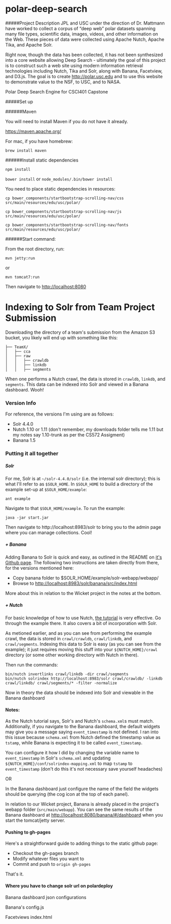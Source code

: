 # polar-deep-search

#####Project Description
JPL and USC under the direction of Dr. Mattmann have worked to collect a corpus of “deep web” polar datasets spanning many file types, scientific data, images, videos, and other information on the Web. These pieces of data were collected using Apache Nutch, Apache Tika, and Apache Solr.

Right now, though the data has been collected, it has not been synthesized into a core website allowing Deep Search - ultimately the goal of this project is to construct such a web site using modern information retrieval technologies including Nutch, Tika and Solr, along with Banana, Facetview, and D3.js. The goal is to create http://polar.usc.edu and to use this website to demonstrate value to the NSF, to USC, and to NASA.

Polar Deep Search Engine for CSCI401 Capstone

#####Set up

######Maven

You will need to install Maven if you do not have it already.

https://maven.apache.org/

For mac, if you have homebrew:

`brew install maven`

######Install static dependencies

`npm install`

`bower install` or `node_modules/.bin/bower install`

You need to place static dependencies in resources:

`cp bower_components/startbootstrap-scrolling-nav/css src/main/resources/edu/usc/polar/`

`cp bower_components/startbootstrap-scrolling-nav/js src/main/resources/edu/usc/polar/`

`cp bower_components/startbootstrap-scrolling-nav/fonts src/main/resources/edu/usc/polar/`

######Start command:

From the root directory, run:

`mvn jetty:run`

or

`mvn tomcat7:run`

Then navigate to <http://localhost:8080>



# Indexing to Solr from Team Project Submission

Downloading the directory of a team's submission from the Amazon S3 bucket, you likely will end up with something like this:

```
├── TeamX/
│   ├── cca
│   ├── raw
│   │   ├── crawldb
│   │   ├── linkdb
│   │   ├── segments
```

When one performs a Nutch crawl, the data is stored in `crawldb`, `linkdb`, and `segments`. This data can be indexed into Solr and viewed in a Banana dashboard. Wooh!

### Version Info
For reference, the versions I'm using are as follows:
- Solr 4.4.0
- Nutch 1.10 or 1.11 (don't remember, my downloads folder tells me 1.11 but my  notes say 1.10-trunk as per the CS572 Assigment)
- Banana 1.5

### Putting it all together
##### Solr
For me, Solr is at `~/solr-4.4.0/solr` (i.e. the internal solr directory); this is what I'll refer to as `$SOLR_HOME`. In `$SOLR_HOME` to build a directory of the example set-up at `$SOLR_HOME/example`:
```
ant example
```
Navigate to that `$SOLR_HOME/example`. To run the example:
```
java -jar start.jar
```
Then navigate to http://localhost:8983/solr to bring you to the admin page where you can manage collections. Cool!

##### + Banana

Adding Banana to Solr is quick and easy, as outlined in the README on [it's Github page](https://github.com/LucidWorks/banana). The following two instructions are taken directly from there, for the versions mentioned here:
- Copy banana folder to $SOLR_HOME/example/solr-webapp/webapp/
- Browse to <http://localhost:8983/solr/banana/src/index.html>

More about this in relation to the Wicket project in the notes at the bottom.
##### + Nutch

For basic knowledge of how to use Nutch, [the tutorial](https://wiki.apache.org/nutch/NutchTutorial) is very effective. Go through the example there. It also covers a bit of incorporation with Solr. 

As metioned earlier, and as you can see from performing the example crawl, the data is stored in `crawl/crawldb`, `crawl/linkdb`, and `crawl/segments`. Indexing this data to Solr is easy (as you can see from the example); it just requires moving this stuff into your `${NUTCH_HOME}/crawl` directory (or some other working directory with Nutch in there). 

Then run the commands: 
```
bin/nutch invertlinks crawl/linkdb -dir crawl/segments
bin/nutch solrindex http://localhost:8983/solr crawl/crawldb/ -linkdb crawl/linkdb/ crawl/segments/* -filter -normalize
```
Now in theory the data should be indexed into Solr and viewable in the Banana dashboard

#### Notes:
As the Nutch tutorial says, Solr's and Nutch's `schema.xml`s must match. Additionally, if you navigate to the Banana dashboard, the default widgets may give you a message saying `event_timestamp` is not defined. I ran into this issue because `schema.xml` from Nutch defined the timestamp value as `tstamp`, while Banana is expecting it to be called `event_timestamp`. 

You can configure it how I did by changing the variable name to `event_timestamp` in Solr's `schema.xml` and updating `${NUTCH_HOME}/conf/solrindex-mapping.xml` to map `tstamp` to `event_timestamp` (don't do this it's not necessary save yourself headaches)

OR

In the Banana dashboard just configure the name of the field the widgets should be querying (the cog icon at the top of each panel).

In relation to our Wicket project, Banana is already placed in the project's webapp folder (`src/main/webapp`). You can see the same results of the Banana dashboard at <http://localhost:8080/banana/#/dashboard> when you start the tomcat/jetty server.

#### Pushing to gh-pages
Here's a straightforward guide to adding things to the static github page:

* Checkout the gh-pages branch
* Modify whatever files you want to
* Commit and push to `origin gh-pages`

That's it.

#### Where you have to change solr url on polardeploy

Banana dashboard json configurations

Banana's config.js

Facetviews index.html
